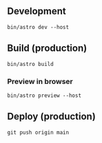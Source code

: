 
## Development

`bin/astro dev --host`

## Build (production)

`bin/astro build`

### Preview in browser

`bin/astro preview --host`

## Deploy (production)

`git push origin main`
